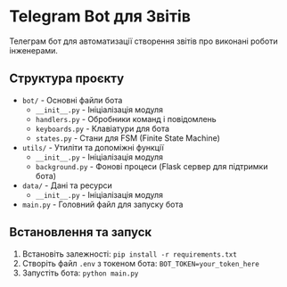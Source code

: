 
# Telegram Bot для Звітів

Телеграм бот для автоматизації створення звітів про виконані роботи інженерами.

## Структура проєкту

- `bot/` - Основні файли бота
  - `__init__.py` - Ініціалізація модуля
  - `handlers.py` - Обробники команд і повідомлень
  - `keyboards.py` - Клавіатури для бота
  - `states.py` - Стани для FSM (Finite State Machine)
- `utils/` - Утиліти та допоміжні функції
  - `__init__.py` - Ініціалізація модуля
  - `background.py` - Фонові процеси (Flask сервер для підтримки бота)
- `data/` - Дані та ресурси
  - `__init__.py` - Ініціалізація модуля
- `main.py` - Головний файл для запуску бота

## Встановлення та запуск

1. Встановіть залежності: `pip install -r requirements.txt`
2. Створіть файл `.env` з токеном бота: `BOT_TOKEN=your_token_here`
3. Запустіть бота: `python main.py`
